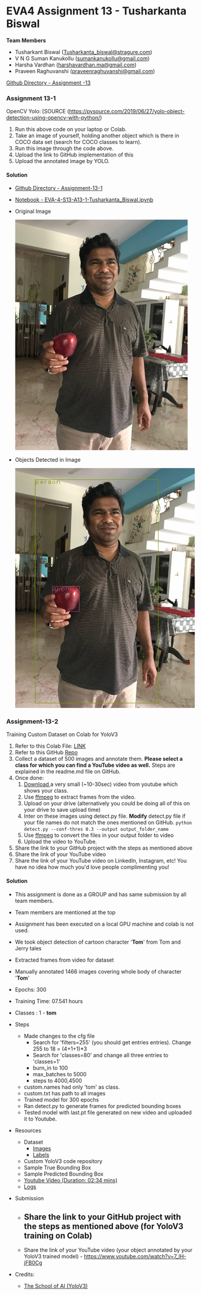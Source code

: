 # EVA4 Assignment 13 - Tusharkanta Biswal

**Team Members**

- Tusharkant Biswal (Tusharkanta_biswal@stragure.com) 
- V N G Suman Kanukollu (sumankanukollu@gmail.com)
- Harsha Vardhan (harshavardhan.ma@gmail.com)
- Praveen Raghuvanshi (praveenraghuvanshi@gmail.com)

[Github Directory - Assignment -13](https://github.com/tusharkanta/EVA4-S13-YoloV3.0/)

### Assignment 13-1

OpenCV Yolo: [SOURCE (https://pysource.com/2019/06/27/yolo-object-detection-using-opencv-with-python/)

1. Run this above code on your laptop or Colab. 
2. Take an image of yourself, holding another object which is there in COCO data set (search for COCO classes to learn). 
3. Run this image through the code above. 
4. Upload the link to GitHub implementation of this
5. Upload the annotated image by YOLO. 

#### Solution

- [Github Directory - Assignment-13-1](https://github.com/tusharkanta/ML_DL/tree/eva/S13)

- [Notebook - EVA-4-S13-A13-1-Tusharkanta_Biswal.ipynb](https://github.com/tusharkanta/ML_DL/blob/eva/S13/EVA-4-S13-A13-1-Tusharkanta_Biswal.ipynb)

- Original Image

  <img src="https://github.com/tusharkanta/ML_DL/blob/eva/S13/tushar_with_apple.jpg" alt="Original Image - Tushar with apple in hand" style="zoom:60%;" />

- Objects Detected in Image

  <img src="https://github.com/tusharkanta/ML_DL/blob/eva/S13/tushar_with_apple_predicted.jpg" alt="Object Detected - Person and Apple" style="zoom:100%;" />



### Assignment-13-2

Training Custom Dataset on Colab for YoloV3

1. Refer to this Colab File: [LINK ](https://colab.research.google.com/drive/1LbKkQf4hbIuiUHunLlvY-cc0d_sNcAgS)
2. Refer to this GitHub [Repo](https://github.com/theschoolofai/YoloV3)
3. Collect a dataset of 500 images and annotate them. **Please select a class for which you can find a YouTube video as well.** Steps are explained in the readme.md file on GitHub.
4. Once done:
   1. [Download ](https://www.y2mate.com/en19) a very small (~10-30sec) video from youtube which shows your class. 
   2. Use [ffmpeg](https://en.wikibooks.org/wiki/FFMPEG_An_Intermediate_Guide/image_sequence) to extract frames from the video. 
   3. Upload on your drive (alternatively you could be doing all of this on your drive to save upload time)
   4. Inter on these images using detect.py file. **Modify** detect.py file if your file names do not match the ones mentioned on GitHub. 
      `python detect.py --conf-thres 0.3 --output output_folder_name`
   5. Use [ffmpeg](https://en.wikibooks.org/wiki/FFMPEG_An_Intermediate_Guide/image_sequence) to convert the files in your output folder to video
   6. Upload the video to YouTube. 
5. Share the link to your GitHub project with the steps as mentioned above
6. Share the link of your YouTube video
7. Share the link of your YouTube video on LinkedIn, Instagram, etc! You have no idea how much you'd love people complimenting you! 

#### Solution

- This assignment is done as a GROUP and has same submission by all team members. 

- Team members are mentioned at the top

- Assignment has been executed on a local GPU machine and colab is not used.

- We took object detection of cartoon character '**Tom**' from Tom and Jerry tales

- Extracted frames from video for dataset

- Manually annotated 1466 images covering whole body of character '**Tom**'

- Epochs: 300 

- Training Time: 07.541 hours

- Classes : 1 - **tom**

- Steps
  - Made changes to the cfg file
    - Search for 'filters=255' (you should get entries entries). Change 255 to 18 = (4+1+1)*3
    - Search for 'classes=80' and change all three entries to 'classes=1'
    - burn_in to 100
    - max_batches to 5000
    - steps to 4000,4500
  - custom.names had only 'tom' as class.
  - custom.txt has path to all images
  - Trained model for 300 epochs 
  - Ran detect.py to generate frames for predicted bounding boxes
  - Tested model with last.pt file generated on new video and uploaded it to Youtube.
  
- Resources
  - Dataset
    - [Images](https://github.com/tusharkanta/EVA-S13-YoloV3.0/tree/master/data/customdata/images)
    - [Labels](https://github.com/tusharkanta/EVA-S13-YoloV3.0/tree/master/data/customdata/labels)
  - Custom YoloV3 code repository
  - Sample True Bounding Box
  - Sample Predicted Bounding Box
  - [Youtube Video (Duration: 02:34 mins)](https://www.youtube.com/watch?v=7_lH-jFB0Cg)
  - [Logs](https://github.com/tusharkanta/EVA-S13-YoloV3.0/blob/master/train.log)
  
  
  
- Submission
  - Share the link to your GitHub project with the steps as mentioned above (for YoloV3 training on Colab)
    - 
  - Share the link of your YouTube video (your object annotated by your YoloV3 trained model) - https://www.youtube.com/watch?v=7_lH-jFB0Cg
  
- Credits:

  - [The School of AI (YoloV3)](https://github.com/theschoolofai/YoloV3)
